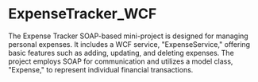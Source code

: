 # ExpenseTracker_WCF

The Expense Tracker SOAP-based mini-project is designed for managing personal expenses. It includes a WCF service, "ExpenseService," offering basic features such as adding, updating, and deleting expenses. The project employs SOAP for communication and utilizes a model class, "Expense," to represent individual financial transactions.
